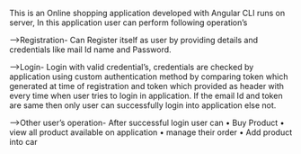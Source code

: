 This is an Online shopping application developed with Angular CLI runs 
on server, 
 In this application user can perform following operation’s
 
-->Registration-
    Can Register itself as user by providing details and credentials 
  like mail Id name and Password.

-->Login-
   Login with valid credential’s, credentials are checked by application 
   using custom authentication method by comparing token which generated 
   at time of registration and token which provided as header with every time 
   when user tries to login in application.
     If the email Id and token are same then only user can successfully login 
   into application else not.

-->Other user’s operation-
    After successful login user can 
     • Buy Product
     • view all product available on application
     • manage their order
     • Add product into car
